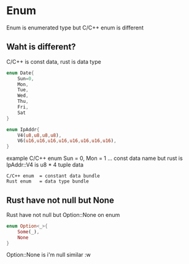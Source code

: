 # Enum
Enum is enumerated type but C/C++ enum is different
## Waht is different?
C/C++ is const data, rust is data type
```cpp
enum Date{
    Sun=0,
    Mon,
    Tue,
    Wed,
    Thu,
    Fri,
    Sat
}
```
```rust
enum IpAddr{
    V4(u8,u8,u8,u8),
    V6(u16,u16,u16,u16,u16,u16,u16,u16),
}
```
example C/C++ enum Sun = 0, Mon = 1 ... const data name but rust is IpAddr::V4 is u8 * 4 tuple data

    C/C++ enum  = constant data bundle
    Rust enum   = data type bundle

## Rust have not null but None
Rust have not null but Option::None on enum
```rust
enum Option<_>{
    Some(_),
    None
}
```
Option::None is i'm null similar
:w